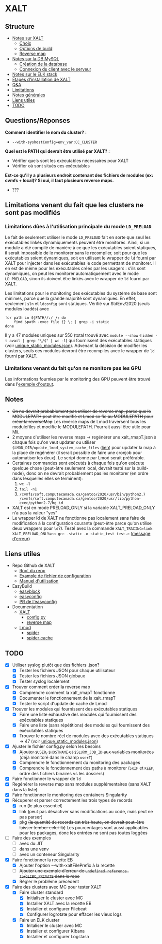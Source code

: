 # XALT

## Structure

* [Notes sur XALT](docs/XALT.md)
    * [Choix](docs/XALT.md#choix)
    * [Options de build](docs/XALT.md#options-de-build)
    * [Reverse map](docs/XALT.md#reverse-map)
* [Notes sur la DB MySQL](docs/DB.md)
    * [Création de la database](docs/DB.md#création-de-la-database)
    * [Connexion du client avec le serveur](docs/DB.md#connexion-du-client-avec-le-serveur)
* [Notes sur le ELK stack](docs/ELK.md)
* [Étapes d'installation de XALT](docs/Install.md)
* [Q&A](#questions/réponses)
* [Limitations](#limitations-venant-du-fait-que-les-clusters-ne-sont-pas-modifiés)
* [Notes générales](#notes)
* [Liens utiles](#liens-utiles)
* [TODO](#todo)

## Questions/Réponses

**Comment identifier le nom du cluster?** :
* `--with-syshostConfig=env_var:CC_CLUSTER`

**Quel est le PATH qui devrait être utilisé par XALT?** :
* Vérifier quels sont les exécutables nécessaires pour XALT
* Vérifier où sont situés ces exécutables

**Est-ce qu'il y a plusieurs endroit contenant des fichiers de modules (ex: cvmfs + local)? Si oui, il faut plusieurs reverse maps.**
* ???

## Limitations venant du fait que les clusters ne sont pas modifiés
### Limitations dûes à l'utilisation principale du mode `LD_PRELOAD`
Le fait de seulement utiliser le mode `LD_PRELOAD` fait en sorte que seul les exécutables linkés dynamiquements peuvent être monitorés. Ainsi, si un module a été compilé de manière à ce que les exécutables soient statiques, il serait impossible de le monitorer sans le recompiler, soit pour que les exécutables soient dynamiques, soit en utilisant le wrapper de `ld` fourni par XALT pour injecter dans les exécutables le code permettant de monitorer. Il en est de même pour les exécutables créés par les usagers : s'ils sont dynamiques, on peut les monitorer automatiquement avec le mode `LD_PRELOAD`, sinon ils doivent être linkés avec le wrapper de `ld` fourni par XALT.

Les limitations pour le monitoring des exécutables du système de base sont minimes, parce que la grande majorité sont dynamiques. En effet, seulement `sln` et `ldconfig` sont statiques. Vérifié sur StdEnv/2020 (seuls modules loadés) avec
```
for path in ${PATH//:/ }; do
    find $path -exec file {} \; | grep -i static
done
```

Il y a 47 modules uniques sur 550 (total trouvé avec `module --show-hidden -t avail | grep "\/$" | wc -l`) qui fournissent des exécutables statiques (voir [unique_static_modules.json](static_modules/unique_static_modules.json)). Advenant la décision de modifier les clusters, seuls ces modules devront être recompilés avec le wrapper de `ld` fourni par XALT.

### Limitations venant du fait qu'on ne monitore pas les GPU
Les informations fournies par le monitoring des GPU peuvent être trouvé dans l'[exemple d'output](examples/gpu.txt).

## Notes
* ~~On ne devrait probablement pas utiliser de reverse map, parce que le MODULEPATH peut être modifié et Lmod se fie au MODULEPATH pour créer la reverseMap~~ Les reverse maps de Lmod traversent tous les modulefiles et modifie le MODULEPATH. Pourrait aussi être utile pour Mii.
* 2 moyens d'utiliser les reverse maps &rarr; regénérer une xalt_rmapT.json à chaque fois qu'on veut updater ou utiliser `$LMOD_DIR/update_lmod_system_cache_files` ([lien](https://xalt.readthedocs.io/en/latest/040_reverse_map.html#function-tracking)) pour updater la map à la place de regénérer (il serait possible de faire une cronjob pour automatiser les deux). Le script donné par Lmod serait préférable.
* Certaines commandes sont exécutés à chaque fois qu'on exécute quelque chose (peut-être seulement local, devrait testé sur la build-node), donc on ne devrait probablement pas les monitorer (en ordre dans lesquelles elles se terminent): 
    1. `wc -l`
    2. `tail -n1`
    3. `/cvmfs/soft.computecanada.ca/gentoo/2020/usr/bin/python2.7 /cvmfs/soft.computecanada.ca/gentoo/2020/usr/lib/python-exec/python2.7/hg id`
* XALT est en mode PRELOAD_ONLY si la variable XALT_PRELOAD_ONLY n'a pas la valeur "yes"
* Le wrapper ld de XALT ne fonctionne pas localement sans faire de modification à la configuration courante (peut-être parce qu'on utilise deux wrappers pour `ld`?). Testé avec la commande `XALT_TRACING=link XALT_PRELOAD_ONLY=no gcc -static -o static_test test.c` ([message d'erreur](ld_error.txt))




## Liens utiles
* Repo Github de XALT
    * [Root du repo](https://github.com/xalt/xalt)
    * [Example de fichier de configuration](https://github.com/xalt/xalt/blob/2e393fba883cd6327d6361abda42b955c25bb840/Config/TACC_config.py)
    * [Manuel d'utilisation](https://github.com/xalt/xalt/blob/2e393fba883cd6327d6361abda42b955c25bb840/my_docs/XALTUsersManual-0.5.pdf)
* EasyBuild
    * [easyblock](https://github.com/easybuilders/easybuild-easyblocks/blob/develop/easybuild/easyblocks/x/xalt.py)
    * [easyconfig](https://github.com/easybuilders/easybuild-easyconfigs/blob/develop/easybuild/easyconfigs/x/XALT/XALT-2.8.4.eb)
    * [PR de l'easyconfig](https://github.com/easybuilders/easybuild-easyblocks/pull/1942)
* Documentation
    * [XALT](https://xalt.readthedocs.io/en/latest/index.html)
        * [config.py](https://xalt.readthedocs.io/en/latest/030_site_filtering.html)
        * [reverse map](https://xalt.readthedocs.io/en/latest/040_reverse_map.html)
    * [Lmod](https://lmod.readthedocs.io/en/latest/index.html)
        * [spider](https://lmod.readthedocs.io/en/latest/136_spider.html)
        * [spider cache](https://lmod.readthedocs.io/en/latest/130_spider_cache.html)


## TODO
- [X] Utiliser syslog plutôt que des fichiers .json?
    - [X] Tester les fichiers JSON pour chaque utilisateur
    - [X] Tester les fichiers JSON globaux
    - [X] Tester syslog localement
- [X] Trouver comment créer la reverse map
    - [X] Comprendre comment la xalt_rmapT fonctionne
    - [X] Documenter le fonctionnement de la xalt_rmapT
    - [X] Tester le script d'update de cache de Lmod
- [X] Trouver les modules qui fournissent des exécutables statiques
    - [X] Faire une liste exhaustive des modules qui fournissent des exécutables statiques
    - [X] Faire une liste (sans répétitions) des modules qui fournissent des exécutables statiques
    - [X] Trouver le nombre réel de modules avec des exécutables statiques &rarr; 47 (voir [unique_static_modules.json](static_modules/unique_static_modules.json))
- [X] Ajuster le fichier config.py selon les besoins
    - [X] ~~Ajouter `$USER`, `$HOSTNAME` et `$SLURM_JOB_ID` aux variables monitorées~~ (déjà monitoré dans le champ `userT`)
    - [X] Comprendre le fonctionnement du monitoring des packages
    - [X] Comprendre le fonctionnement des paths à monitorer (`SKIP` et `KEEP`, ordre des fichiers binaires vs les dossiers)
- [X] Faire fonctionner le wrapper de `ld`
- [X] Regénérer la reverse map sans modules supplémentaires (sans XALT dans la liste)
- [X] Faire fonctionner le monitoring des containers Singularity
- [X] Récuperer et parser correctement les trois types de records
    - [X] run (le plus essentiel)
    - [X] link (peut pas désactiver sans modifications au code, mais peut ne pas parser)
    - [X] pkg ~~(la quantité de records est très haute, on devrait peut-être laisser tomber celui-là)~~ Les pourcentages sont aussi applicables pour les packages, donc les entrées ne sont pas toutes loggées
- [ ] Faire des exemples
    - [ ] avec du JIT
    - [ ] dans une venv
    - [ ] avec un conteneur Singularity
- [X] Faire fonctionner la recette EB
    - [X] Ajouter l'option --with-xaltFilePrefix à la recette
    - [ ] ~~Ajouter une exemple d'erreur de `undefined reference to`/`GLIBC_PRIVATE` dans le repo~~
    - [X] Régler le problème précédent
- [X] Faire des clusters avec MC pour tester XALT
    - [X] Faire cluster standard
        - [X] Initialiser le cluster avec MC
        - [X] Installer XALT avec la recette EB
        - [X] Installer et configurer Filebeat
        - [X] Configurer logrotate pour effacer les vieux logs
    - [X] Faire un ELK cluster
        - [X] Initaliser le cluster avec MC
        - [X] Installer et configurer Kibana
        - [X] Installer et configurer Logstash
